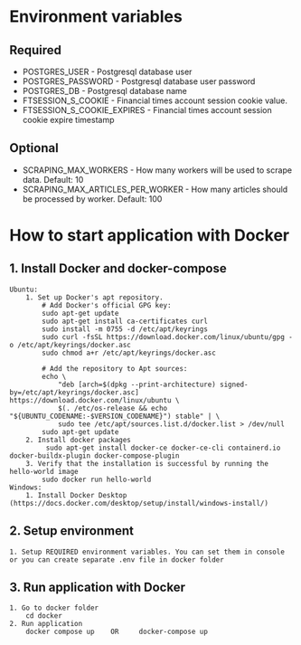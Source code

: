 # Environment variables
## Required
- POSTGRES_USER - Postgresql database user
- POSTGRES_PASSWORD - Postgresql database user password
- POSTGRES_DB - Postgresql database name
- FTSESSION_S_COOKIE - Financial times account session cookie value.
- FTSESSION_S_COOKIE_EXPIRES - Financial times account session cookie expire timestamp
## Optional
- SCRAPING_MAX_WORKERS - How many workers will be used to scrape data. Default: 10
- SCRAPING_MAX_ARTICLES_PER_WORKER - How many articles should be processed by worker. Default: 100
# How to start application with Docker
## 1. Install Docker and docker-compose
    Ubuntu:
        1. Set up Docker's apt repository.
            # Add Docker's official GPG key:
            sudo apt-get update
            sudo apt-get install ca-certificates curl
            sudo install -m 0755 -d /etc/apt/keyrings
            sudo curl -fsSL https://download.docker.com/linux/ubuntu/gpg -o /etc/apt/keyrings/docker.asc
            sudo chmod a+r /etc/apt/keyrings/docker.asc

            # Add the repository to Apt sources:
            echo \
                "deb [arch=$(dpkg --print-architecture) signed-by=/etc/apt/keyrings/docker.asc] https://download.docker.com/linux/ubuntu \
                $(. /etc/os-release && echo "${UBUNTU_CODENAME:-$VERSION_CODENAME}") stable" | \
                sudo tee /etc/apt/sources.list.d/docker.list > /dev/null
            sudo apt-get update 
        2. Install docker packages
             sudo apt-get install docker-ce docker-ce-cli containerd.io docker-buildx-plugin docker-compose-plugin
        3. Verify that the installation is successful by running the hello-world image
            sudo docker run hello-world
    Windows:
        1. Install Docker Desktop (https://docs.docker.com/desktop/setup/install/windows-install/)
## 2. Setup environment
    1. Setup REQUIRED environment variables. You can set them in console or you can create separate .env file in docker folder
## 3. Run application with Docker
    1. Go to docker folder
        cd docker
    2. Run application
        docker compose up    OR     docker-compose up
